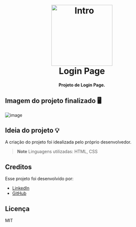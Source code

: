 
<h1 align="center">
  <br>
  <img src="https://user-images.githubusercontent.com/90341044/190321784-e10cb03b-eaa8-4419-9f7e-a37b0ecf9218.png" alt="Intro" width="200">
  <br>
  Login Page
  <br>
</h1>

<h4 align="center">Projeto de Login Page.</h4>


## Imagem do projeto finalizado 🖥️
![image](https://user-images.githubusercontent.com/90341044/190323083-03687f8b-b904-45f5-b4b4-1f7116ca89e4.png)


## Ideia do projeto 💡
A criação do projeto foi idealizada pelo próprio desenvolvedor.


> **Note**
> Linguagens utilizadas: HTML, CSS



## Creditos

Esse projeto foi desenvolvido por:

- [LinkedIn](https://www.linkedin.com/in/pedroherna/)
- [GitHub](https://github.com/PedroHerna)

## Licença

MIT
